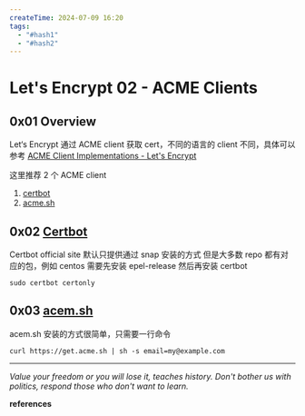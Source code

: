 ```yaml
---
createTime: 2024-07-09 16:20
tags:
  - "#hash1"
  - "#hash2"
---
```


# Let's Encrypt 02 - ACME Clients

## 0x01 Overview

Let‘s Encrypt 通过 ACME client 获取 cert，不同的语言的 client 不同，具体可以参考 [ACME Client Implementations -  Let's Encrypt](https://letsencrypt.org/docs/client-options/)

这里推荐 2 个 ACME client

1. [certbot](https://certbot.eff.org/)
2. [acme.sh](https://github.com/acmesh-official/acme.sh)

## 0x02 [Certbot](https://certbot.eff.org/instructions)

Certbot official site 默认只提供通过 snap 安装的方式
但是大多数 repo 都有对应的包，例如 centos 需要先安装 epel-release 然后再安装 certbot

```shell
sudo certbot certonly
```

## 0x03 [acem.sh](https://github.com/acmesh-official/acme.sh)

acem.sh 安装的方式很简单，只需要一行命令
```shell
curl https://get.acme.sh | sh -s email=my@example.com
```


---
*Value your freedom or you will lose it, teaches history. Don't bother us with politics, respond those who don't want to learn.*

**references**

[^1]: